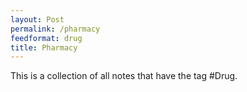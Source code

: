 ```yaml
---
layout: Post
permalink: /pharmacy
feedformat: drug
title: Pharmacy
---
```

This is a collection of all notes that have the tag #Drug.

